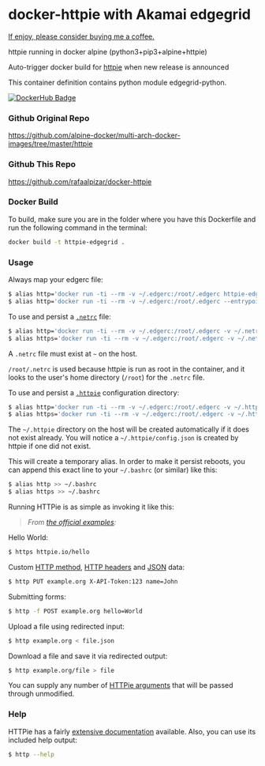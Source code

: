 # docker-httpie with Akamai edgegrid

[If enjoy, please consider buying me a coffee.](https://www.buymeacoffee.com/ozbillwang)

httpie running in docker alpine (python3+pip3+alpine+httpie)

Auto-trigger docker build for [httpie](https://github.com/jakubroztocil/httpie) when new release is announced

This container definition contains python module edgegrid-python.

[![DockerHub Badge](http://dockeri.co/image/alpine/httpie)](https://hub.docker.com/r/alpine/httpie/)

### Github Original Repo

https://github.com/alpine-docker/multi-arch-docker-images/tree/master/httpie

### Github This Repo

https://github.com/rafaalpizar/docker-httpie

### Docker Build
To build, make sure you are in the folder where you have this Dockerfile and run the following command in the terminal:

```bash
docker build -t httpie-edgegrid .
```

### Usage
Always map your edgerc file:

```bash
$ alias http='docker run -ti --rm -v ~/.edgerc:/root/.edgerc httpie-edgegrid'
$ alias http='docker run -ti --rm -v ~/.edgerc:/root/.edgerc --entrypoint=https httpie-edgegrid'
```

To use and persist a [`.netrc`](https://httpie.org/docs#netrc) file:

```bash
$ alias http='docker run -ti --rm -v ~/.edgerc:/root/.edgerc -v ~/.netrc:/root/.netrc httpie-edgegrid'
$ alias https='docker run -ti --rm -v ~/.edgerc:/root/.edgerc -v ~/.netrc:/root/.netrc --entrypoint=https httpie-edgegrid'
```

A `.netrc` file must exist at `~` on the host.

`/root/.netrc` is used because httpie is run as root in the container, and it
looks to the user's home directory (`/root`) for the `.netrc` file.

To use and persist a [`.httpie`](https://httpie.org/docs#config) configuration
directory:

```bash
$ alias http='docker run -ti --rm -v ~/.edgerc:/root/.edgerc -v ~/.httpie:/root/.httpie httpie-edgegrid'
$ alias https='docker run -ti --rm -v ~/.edgerc:/root/.edgerc -v ~/.httpie:/root/.httpie --entrypoint=https httpie-edgegrid'
```

The `~/.httpie` directory on the host will be created automatically if it does
not exist already. You will notice a `~/.httpie/config.json` is created by
httpie if one did not exist.

This will create a temporary alias. In order to make it persist reboots,
you can append this exact line to your `~/.bashrc` (or similar) like this:

```bash
$ alias http >> ~/.bashrc
$ alias https >> ~/.bashrc
```

Running HTTPie is as simple as invoking it like this:

> _From [the official examples](https://github.com/jakubroztocil/httpie#examples):_

Hello World:

```bash
$ https httpie.io/hello
```

Custom [HTTP method](https://httpie.io/docs#http-method), [HTTP headers](https://httpie.io/docs#http-headers) and [JSON](https://httpie.io/docs#json) data:

```bash
$ http PUT example.org X-API-Token:123 name=John
```

Submitting forms:

```bash
$ http -f POST example.org hello=World
```

Upload a file using redirected input:

```bash
$ http example.org < file.json
```

Download a file and save it via redirected output:

```bash
$ http example.org/file > file
```

You can supply any number of [HTTPie arguments](https://github.com/jakubroztocil/httpie#readme)
that will be passed through unmodified.

### Help

HTTPie has a fairly [extensive documentation](https://github.com/jakubroztocil/httpie#readme) available.
Also, you can use its included help output:

```bash
$ http --help
```
